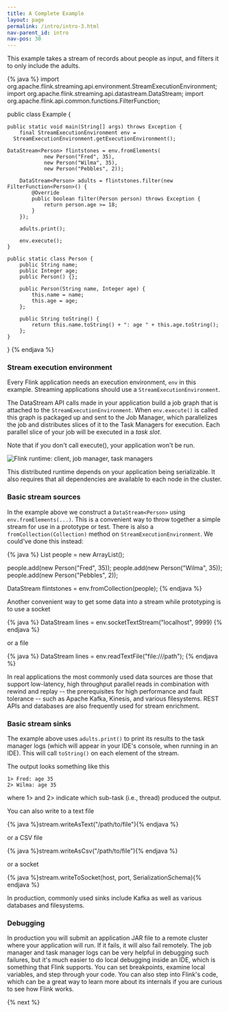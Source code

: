 ```yaml
---
title: A Complete Example
layout: page
permalink: /intro/intro-3.html
nav-parent_id: intro
nav-pos: 30
---
```


This example takes a stream of records about people as input, and filters it to only include the adults.

{% java %}
import org.apache.flink.streaming.api.environment.StreamExecutionEnvironment;
import org.apache.flink.streaming.api.datastream.DataStream;
import org.apache.flink.api.common.functions.FilterFunction;

public class Example {

	public static void main(String[] args) throws Exception {
		final StreamExecutionEnvironment env =
      StreamExecutionEnvironment.getExecutionEnvironment();

    DataStream<Person> flintstones = env.fromElements(
				new Person("Fred", 35),
				new Person("Wilma", 35),
				new Person("Pebbles", 2));

		DataStream<Person> adults = flintstones.filter(new FilterFunction<Person>() {
			@Override
			public boolean filter(Person person) throws Exception {
				return person.age >= 18;
			}
		});

		adults.print();

		env.execute();
	}

	public static class Person {
		public String name;
		public Integer age;
		public Person() {};

		public Person(String name, Integer age) {
			this.name = name;
			this.age = age;
		};

		public String toString() {
			return this.name.toString() + ": age " + this.age.toString();
		};
	}
}
{% endjava %}

### Stream execution environment

Every Flink application needs an execution environment, `env` in this example. Streaming applications should use a `StreamExecutionEnvironment`.

The DataStream API calls made in your application build a job graph that is attached to the `StreamExecutionEnvironment`. When `env.execute()` is called this graph is packaged up and sent to the Job Manager, which parallelizes the job and distributes slices of it to the Task Managers for execution. Each parallel slice of your job will be executed in a *task slot*.

Note that if you don't call execute(), your application won't be run.

![Flink runtime: client, job manager, task managers](https://ci.apache.org/projects/flink/flink-docs-release-1.3/fig/processes.svg)

This distributed runtime depends on your application being serializable. It also requires that all dependencies are available to each node in the cluster.

### Basic stream sources

In the example above we construct a `DataStream<Person>` using `env.fromElements(...)`. This is a convenient way to throw together a simple stream for use in a prototype or test. There is also a `fromCollection(Collection)` method on `StreamExecutionEnvironment`.
We could've done this instead:

{% java %}
List<Person> people = new ArrayList<Person>();

people.add(new Person("Fred", 35));
people.add(new Person("Wilma", 35));
people.add(new Person("Pebbles", 2));

DataStream<Person> flintstones = env.fromCollection(people);
{% endjava %}

Another convenient way to get some data into a stream while prototyping is to use a socket

{% java %}
DataStream<String> lines = env.socketTextStream("localhost", 9999)
{% endjava %}

or a file

{% java %}
DataStream<String> lines = env.readTextFile("file:///path");
{% endjava %}

In real applications the most commonly used data sources are those that support low-latency, high throughput parallel reads in combination with rewind and replay -- the prerequisites for high performance and fault tolerance -- such as Apache Kafka, Kinesis, and various filesystems. REST APIs and databases are also frequently used for stream enrichment.

### Basic stream sinks

The example above uses `adults.print()` to print its results to the task manager logs (which will appear in your IDE's console, when running in an IDE). This will call `toString()` on each element of the stream.

The output looks something like this

    1> Fred: age 35
    2> Wilma: age 35

where 1> and 2> indicate which sub-task (i.e., thread) produced the output.

You can also write to a text file

{% java %}stream.writeAsText("/path/to/file"){% endjava %}

or a CSV file

{% java %}stream.writeAsCsv("/path/to/file"){% endjava %}

or a socket

{% java %}stream.writeToSocket(host, port, SerializationSchema){% endjava %}

In production, commonly used sinks include Kafka as well as various databases and filesystems.

### Debugging

In production you will submit an application JAR file to a remote cluster where your application will run. If it fails, it will also fail remotely. The job manager and task manager logs can be very helpful in debugging such failures, but it's much easier to do local debugging inside an IDE, which is something that Flink supports. You can set breakpoints, examine local variables, and step through your code. You can also step into Flink's code, which can be a great way to learn more about its internals if you are curious to see how Flink works.

{% next %}
